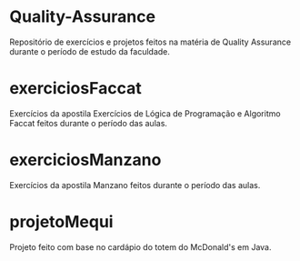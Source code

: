 # Quality-Assurance
Repositório de exercícios e projetos feitos na matéria de Quality Assurance durante o período de estudo da faculdade.

# exerciciosFaccat
Exercícios da apostila Exercícios de Lógica de Programação e Algoritmo Faccat feitos durante o período das aulas.

# exerciciosManzano
Exercícios da apostila Manzano feitos durante o período das aulas.

# projetoMequi
Projeto feito com base no cardápio do totem do McDonald's em Java.
